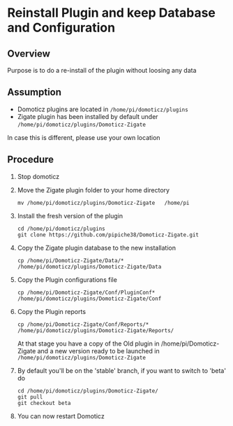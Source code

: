 # Reinstall Plugin and keep Database and Configuration


## Overview

Purpose is to do a re-install of the plugin without loosing any data



## Assumption

* Domoticz plugins are located in ```/home/pi/domoticz/plugins ``` 
* Zigate plugin has been installed by default under ```/home/pi/domoticz/plugins/Domoticz-Zigate```

In case this is different, please use your own location


## Procedure

1. Stop domoticz

1. Move the Zigate plugin folder to your home directory

   ```mv /home/pi/domoticz/plugins/Domoticz-Zigate   /home/pi```
   
1. Install the fresh version of the plugin

   ```
   cd /home/pi/domoticz/plugins
   git clone https://github.com/pipiche38/Domoticz-Zigate.git
   ```
   
1. Copy the Zigate plugin database to the new installation

   ```
   cp /home/pi/Domoticz-Zigate/Data/* /home/pi/domoticz/plugins/Domoticz-Zigate/Data
   ```
   
1. Copy the Plugin configurations file

   ```
   cp /home/pi/Domoticz-Zigate/Conf/PluginConf* /home/pi/domoticz/plugins/Domoticz-Zigate/Conf
   ```
   
1. Copy the Plugin reports 

   ```
   cp /home/pi/Domoticz-Zigate/Conf/Reports/* /home/pi/domoticz/plugins/Domoticz-Zigate/Reports/
   ```
   
   At that stage you have a copy of the Old plugin in /home/pi/Domoticz-Zigate and a new version ready to be launched in ```/home/pi/domoticz/plugins/Domoticz-Zigate```

1. By default you'll be on the 'stable' branch, if you want to switch to 'beta' do

   ```
   cd /home/pi/domoticz/plugins/Domoticz-Zigate/
   git pull
   git checkout beta
   ```

1. You can now restart Domoticz

